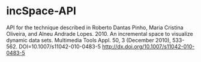 incSpace-API
============

API for the technique described in Roberto Dantas Pinho, Maria Cristina Oliveira, and Alneu Andrade Lopes. 2010. An incremental space to visualize dynamic data sets. Multimedia Tools Appl. 50, 3 (December 2010), 533-562. DOI=10.1007/s11042-010-0483-5 http://dx.doi.org/10.1007/s11042-010-0483-5
